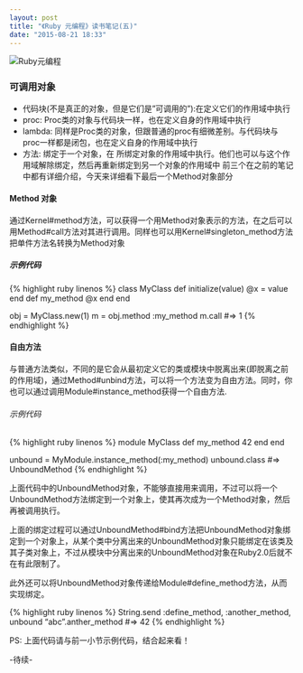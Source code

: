 ```yaml
---
layout: post
title: "《Ruby 元编程》读书笔记(五)"
date: "2015-08-21 18:33"
---
```


![Ruby元编程]({{site.IMG_PATH}}/metaprogramming-1.jpg)

### 可调用对象

+ 代码块(不是真正的对象，但是它们是”可调用的”):在定义它们的作用域中执行
+ proc: Proc类的对象与代码块一样，也在定义自身的作用域中执行
+ lambda: 同样是Proc类的对象，但跟普通的proc有细微差别。与代码块与proc一样都是闭包，也在定义自身的作用域中执行
+ 方法: 绑定于一个对象，在 所绑定对象的作用域中执行。他们也可以与这个作用域解除绑定，然后再重新绑定到另一个对象的作用域中
前三个在之前的笔记中都有详细介绍，今天来详细看下最后一个Method对象部分

#### Method 对象

通过Kernel#method方法，可以获得一个用Method对象表示的方法，在之后可以用Method#call方法对其进行调用。同样也可以用Kernel#singleton_method方法把单件方法名转换为Method对象

##### 示例代码
{% highlight ruby linenos %}
class MyClass
    def initialize(value)
        @x = value
    end
    def my_method
        @x
    end
end

obj = MyClass.new(1)
m = obj.method :my_method
m.call   #=> 1
{% endhighlight %}

#### 自由方法

与普通方法类似，不同的是它会从最初定义它的类或模块中脱离出来(即脱离之前的作用域)，通过Method#unbind方法，可以将一个方法变为自由方法。同时，你也可以通过调用Module#instance_method获得一个自由方法.

###### 示例代码
{% highlight ruby linenos %}
module MyClass
    def my_method
        42
    end
end

unbound = MyModule.instance_method(:my_method)
unbound.class  #=> UnboundMethod
{% endhighlight %}

上面代码中的UnboundMethod对象，不能够直接用来调用，不过可以将一个UnboundMethod方法绑定到一个对象上，使其再次成为一个Method对象，然后再被调用执行。

上面的绑定过程可以通过UnboundMethod#bind方法把UnboundMethod对象绑定到一个对象上，从某个类中分离出来的UnboundMethod对象只能绑定在该类及其子类对象上，不过从模块中分离出来的UnboundMethod对象在Ruby2.0后就不在有此限制了。

此外还可以将UnboundMethod对象传递给Module#define_method方法，从而实现绑定。

{% highlight ruby linenos %}
String.send :define_method, :another_method, unbound
“abc”.anther_method  #=> 42
{% endhighlight %}

PS: 上面代码请与前一小节示例代码，结合起来看！

-待续-
